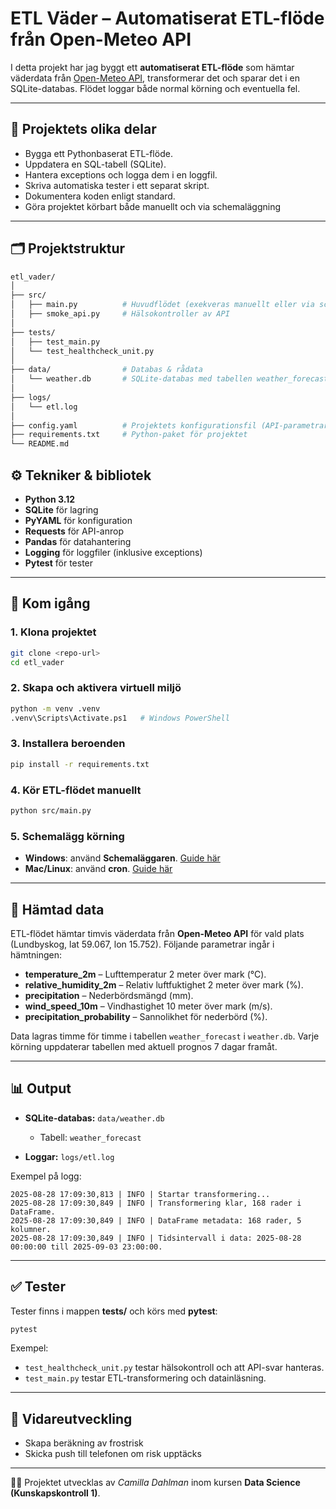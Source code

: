 # ETL Väder – Automatiserat ETL-flöde från Open-Meteo API

I detta projekt har jag byggt ett **automatiserat ETL-flöde** som hämtar väderdata från [Open-Meteo API](https://open-meteo.com/), 
transformerar det och sparar det i en SQLite-databas. Flödet loggar både normal körning och eventuella fel. 

---

## 🎯 Projektets olika delar
- Bygga ett Pythonbaserat ETL-flöde.  
- Uppdatera en SQL-tabell (SQLite).  
- Hantera exceptions och logga dem i en loggfil.  
- Skriva automatiska tester i ett separat skript.  
- Dokumentera koden enligt standard.  
- Göra projektet körbart både manuellt och via schemaläggning 

---

## 🗂 Projektstruktur

```bash
etl_vader/
│
├── src/                 
│   ├── main.py          # Huvudflödet (exekveras manuellt eller via schemaläggning)
│   ├── smoke_api.py     # Hälsokontroller av API
│
├── tests/               
│   ├── test_main.py
│   └── test_healthcheck_unit.py
│
├── data/                # Databas & rådata
│   └── weather.db       # SQLite-databas med tabellen weather_forecast
│
├── logs/                
│   └── etl.log
│
├── config.yaml          # Projektets konfigurationsfil (API-parametrar, DB, loggning)
├── requirements.txt     # Python-paket för projektet
└── README.md            


````

## ⚙️ Tekniker & bibliotek

* **Python 3.12**
* **SQLite** för lagring
* **PyYAML** för konfiguration
* **Requests** för API-anrop
* **Pandas** för datahantering
* **Logging** för loggfiler (inklusive exceptions)
* **Pytest** för tester

---

## 🚀 Kom igång

### 1. Klona projektet

```bash
git clone <repo-url>
cd etl_vader
```

### 2. Skapa och aktivera virtuell miljö

```bash
python -m venv .venv
.venv\Scripts\Activate.ps1   # Windows PowerShell
```

### 3. Installera beroenden

```bash
pip install -r requirements.txt
```

### 4. Kör ETL-flödet manuellt

```bash
python src/main.py
```

### 5. Schemalägg körning

* **Windows**: använd **Schemaläggaren**. [Guide här](https://www.youtube.com/watch?v=HAOP0HZeDJg)
* **Mac/Linux**: använd **cron**. [Guide här](https://www.youtube.com/watch?v=mEgSGUe2BvU)

---

## 📡 Hämtad data

ETL-flödet hämtar timvis väderdata från **Open-Meteo API** för vald plats (Lundbyskog, lat 59.067, lon 15.752). 
Följande parametrar ingår i hämtningen:

- **temperature_2m** – Lufttemperatur 2 meter över mark (°C).  
- **relative_humidity_2m** – Relativ luftfuktighet 2 meter över mark (%).  
- **precipitation** – Nederbördsmängd (mm).  
- **wind_speed_10m** – Vindhastighet 10 meter över mark (m/s).  
- **precipitation_probability** – Sannolikhet för nederbörd (%).  

Data lagras timme för timme i tabellen `weather_forecast` i `weather.db`.
Varje körning uppdaterar tabellen med aktuell prognos 7 dagar framåt.

---

## 📊 Output

* **SQLite-databas:** `data/weather.db`

  * Tabell: `weather_forecast`
* **Loggar:** `logs/etl.log`

Exempel på logg:

```
2025-08-28 17:09:30,813 | INFO | Startar transformering...
2025-08-28 17:09:30,849 | INFO | Transformering klar, 168 rader i DataFrame.
2025-08-28 17:09:30,849 | INFO | DataFrame metadata: 168 rader, 5 kolumner.
2025-08-28 17:09:30,849 | INFO | Tidsintervall i data: 2025-08-28 00:00:00 till 2025-09-03 23:00:00.
```

---

## ✅ Tester

Tester finns i mappen **tests/** och körs med **pytest**:

```bash
pytest
```

Exempel:

* `test_healthcheck_unit.py` testar hälsokontroll och att API-svar hanteras.
* `test_main.py` testar ETL-transformering och datainläsning.

---

## 🔮 Vidareutveckling

* Skapa beräkning av frostrisk
* Skicka push till telefonen om risk upptäcks
---

👩‍💻 Projektet utvecklas av *Camilla Dahlman* inom kursen **Data Science (Kunskapskontroll 1)**.

```


